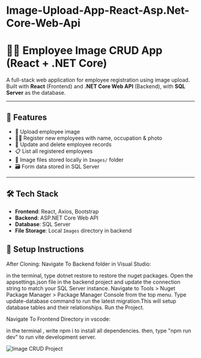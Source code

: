 # Image-Upload-App-React-Asp.Net-Core-Web-Api

# 👨‍💼 Employee Image CRUD App (React + .NET Core)

A full-stack web application for employee registration using image upload. Built with **React** (Frontend) and **.NET Core Web API** (Backend), with **SQL Server** as the database.

---

## 🚀 Features

- 📸 Upload employee image
- 🧑‍💼 Register new employees with name, occupation & photo
- 📝 Update and delete employee records
- 📋 List all registered employees
- 💾 Image files stored locally in `Images/` folder
- 🗃️ Form data stored in SQL Server

---

## 🛠 Tech Stack

- **Frontend**: React, Axios, Bootstrap
- **Backend**: ASP.NET Core Web API
- **Database**: SQL Server
- **File Storage**: Local `Images` directory in backend









## 🔧 Setup Instructions

After Cloning: Navigate To Backend folder in Visual Studio:

in the terminal, type dotnet restore to restore the nuget packages.
Open the appsettings.json file in the backend project and update the connection string to match your SQL Server instance.
Navigate to Tools > Nuget Package Manager > Package Manager Console from the top menu. Type update-database command to run the latest migration.This will setup database tables and their relationships.
Run the Project.


Navigate To Frontend Directory in vscode:

in the terminal , write npm i to install all dependencies.
then, type "npm run dev" to run vite development server.



![Image CRUD Project](https://github.com/user-attachments/assets/1062772a-1a0a-47cd-81ff-0d165a15f1d4)
